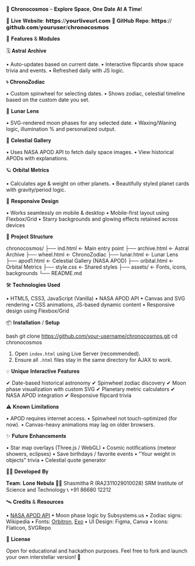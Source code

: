 🌌 𝐂𝐡𝐫𝐨𝐧𝐨𝐜𝐨𝐬𝐦𝐨𝐬 – 𝐄𝐱𝐩𝐥𝐨𝐫𝐞 𝐒𝐩𝐚𝐜𝐞, 𝐎𝐧𝐞 𝐃𝐚𝐭𝐞 𝐀𝐭 𝐀 𝐓𝐢𝐦𝐞!

🔗 𝐋𝐢𝐯𝐞 𝐖𝐞𝐛𝐬𝐢𝐭𝐞: 𝗵𝘁𝘁𝗽𝘀://𝘆𝗼𝘂𝗿𝗹𝗶𝘃𝗲𝘂𝗿𝗹.𝗰𝗼𝗺
🔗 𝐆𝐢𝐭𝐇𝐮𝐛 𝐑𝐞𝐩𝐨: 𝗵𝘁𝘁𝗽𝘀://𝗴𝗶𝘁𝗵𝘂𝗯.𝗰𝗼𝗺/𝘆𝗼𝘂𝗿𝘂𝘀𝗲𝗿/𝗰𝗵𝗿𝗼𝗻𝗼𝗰𝗼𝘀𝗺𝗼𝘀

🚀 𝐅𝐞𝐚𝐭𝐮𝐫𝐞𝐬 & 𝐌𝐨𝐝𝐮𝐥𝐞𝐬

🗓️ 𝐀𝐬𝐭𝐫𝐚𝐥 𝐀𝐫𝐜𝐡𝐢𝐯𝐞

• Auto-updates based on current date.
• Interactive flipcards show space trivia and events.
• Refreshed daily with JS logic.

🌀 𝐂𝐡𝐫𝐨𝐧𝐨𝐙𝐨𝐝𝐢𝐚𝐜

• Custom spinwheel for selecting dates.
• Shows zodiac, celestial timeline based on the custom date you set.

🌙 𝐋𝐮𝐧𝐚𝐫 𝐋𝐞𝐧𝐬

• SVG-rendered moon phases for any selected date.
• Waxing/Waning logic, illumination % and personalized output.

🌠 𝐂𝐞𝐥𝐞𝐬𝐭𝐢𝐚𝐥 𝐆𝐚𝐥𝐥𝐞𝐫𝐲

• Uses NASA APOD API to fetch daily space images.
• View historical APODs with explanations.

🪐 𝐎𝐫𝐛𝐢𝐭𝐚𝐥 𝐌𝐞𝐭𝐫𝐢𝐜𝐬

• Calculates age & weight on other planets.
• Beautifully styled planet cards with gravity/period logic.

📱 𝐑𝐞𝐬𝐩𝐨𝐧𝐬𝐢𝐯𝐞 𝐃𝐞𝐬𝐢𝐠𝐧

• Works seamlessly on mobile & desktop
• Mobile-first layout using Flexbox/Grid
• Starry backgrounds and glowing effects retained across devices

📂 𝐏𝐫𝐨𝐣𝐞𝐜𝐭 𝐒𝐭𝐫𝐮𝐜𝐭𝐮𝐫𝐞

chronocosmos/
├── ind.html                ← Main entry point
├── archive.html            ← Astral Archive
├── wheel.html              ← ChronoZodiac
├── lunar.html              ← Lunar Lens
├── apod1.html              ← Celestial Gallery (NASA APOD)
├── orbital.html            ← Orbital Metrics
├── style.css               ← Shared styles
├── assets/                 ← Fonts, icons, backgrounds
└── README.md

🛠️ 𝐓𝐞𝐜𝐡𝐧𝐨𝐥𝐨𝐠𝐢𝐞𝐬 𝐔𝐬𝐞𝐝

• HTML5, CSS3, JavaScript (Vanilla)
• NASA APOD API
• Canvas and SVG rendering
• CSS animations, JS-based dynamic content
• Responsive design using Flexbox/Grid

📦 𝐈𝐧𝐬𝐭𝐚𝐥𝐥𝐚𝐭𝐢𝐨𝐧 / 𝐒𝐞𝐭𝐮𝐩

bash
git clone https://github.com/your-username/chronocosmos.git
cd chronocosmos


1. Open `index.html` using Live Server (recommended).
2. Ensure all `.html` files stay in the same directory for AJAX to work.


💡 𝐔𝐧𝐢𝐪𝐮𝐞 𝐈𝐧𝐭𝐞𝐫𝐚𝐜𝐭𝐢𝐯𝐞 𝐅𝐞𝐚𝐭𝐮𝐫𝐞𝐬

✔ Date-based historical astronomy
✔ Spinwheel zodiac discovery
✔ Moon phase visualization with custom SVG
✔ Planetary metric calculators
✔ NASA APOD integration
✔ Responsive flipcard trivia

⚠️ 𝐊𝐧𝐨𝐰𝐧 𝐋𝐢𝐦𝐢𝐭𝐚𝐭𝐢𝐨𝐧𝐬

• APOD requires internet access.
• Spinwheel not touch-optimized (for now).
• Canvas-heavy animations may lag on older browsers.


✨ 𝐅𝐮𝐭𝐮𝐫𝐞 𝐄𝐧𝐡𝐚𝐧𝐜𝐞𝐦𝐞𝐧𝐭𝐬

• Star map overlays (Three.js / WebGL)
• Cosmic notifications (meteor showers, eclipses)
• Save birthdays / favorite events
• "Your weight in objects" trivia
• Celestial quote generator

🙋‍♀️ 𝐃𝐞𝐯𝐞𝐥𝐨𝐩𝐞𝐝 𝐁𝐲

𝐓𝐞𝐚𝐦: 𝐋𝐨𝐧𝐞 𝐍𝐞𝐛𝐮𝐥𝐚
👩🏻 Shasmitha R (RA2311029010028)
SRM Institute of Science and Technology
📞 +91 86680 12212


🛰️ 𝐂𝐫𝐞𝐝𝐢𝐭𝐬 & 𝐑𝐞𝐬𝐨𝐮𝐫𝐜𝐞𝐬

• [NASA APOD API](https://api.nasa.gov)
• Moon phase logic by Subsystems.us
• Zodiac signs: Wikipedia
• Fonts: [Orbitron](https://fonts.google.com/specimen/Orbitron), [Exo](https://fonts.google.com/specimen/Exo)
• UI Design: Figma, Canva
• Icons: Flaticon, SVGRepo

🌌 𝐋𝐢𝐜𝐞𝐧𝐬𝐞

Open for educational and hackathon purposes.
Feel free to fork and launch your own interstellar version! 🌠

